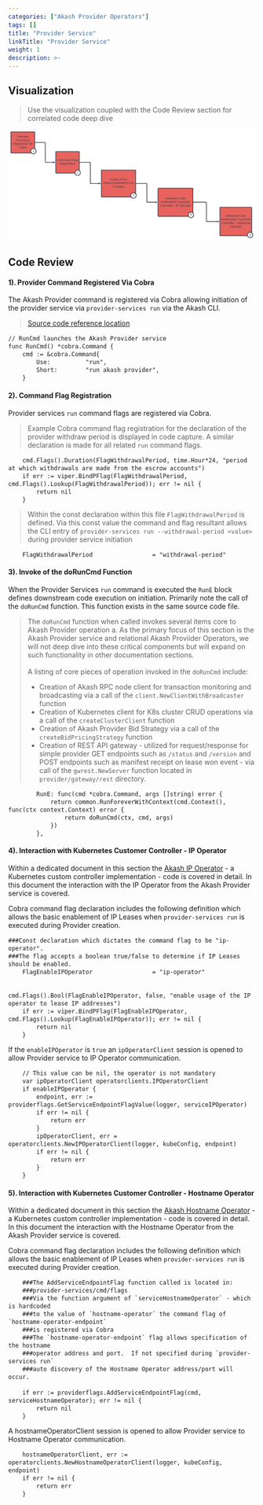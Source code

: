 ```yaml
---
categories: ["Akash Provider Operators"]
tags: []
title: "Provider Service"
linkTitle: "Provider Service"
weight: 1
description: >-
---
```


## Visualization

> Use the visualization coupled with the Code Review section for correlated code deep dive



![](../../../assets/akashProviderService.png)

## Code Review

#### 1). Provider Command Registered Via Cobra

The Akash Provider command is registered via Cobra allowing initiation of the provider service via `provider-services run` via the Akash CLI.

> [Source code reference location](https://github.com/akash-network/provider/blob/95458f90c22c3be343efa7402ba4ac72100e251c/cmd/provider-services/cmd/run.go)

```
// RunCmd launches the Akash Provider service
func RunCmd() *cobra.Command {
	cmd := &cobra.Command{
		Use:          "run",
		Short:        "run akash provider",
	}
```

#### 2). Command Flag Registration

Provider services `run` command flags are registered via Cobra.

> Example Cobra command flag registration for the declaration of the provider withdraw period is displayed in code capture.  A similar declaration is made for all related `run` command flags.

```
	cmd.Flags().Duration(FlagWithdrawalPeriod, time.Hour*24, "period at which withdrawals are made from the escrow accounts")
	if err := viper.BindPFlag(FlagWithdrawalPeriod, cmd.Flags().Lookup(FlagWithdrawalPeriod)); err != nil {
		return nil
	}
```

> Within the const declaration within this file `FlagWithdrawalPeriod` is defined.  Via this const value the command and flag resultant allows the CLI entry of `provider-services run --withdrawal-period <value>` during provider service initiation

```
	FlagWithdrawalPeriod                 = "withdrawal-period"
```

#### 3). Invoke of the doRunCmd Function

When the Provider Services `run` command is executed the `RunE` block defines downstream code execution on initiation.  Primarily note the call of the `doRunCmd` function.  This function exists in the same source code file.

> The `doRunCmd` function when called invokes several items core to Akash Provider operation a.  As the primary focus of this section is the Akash Provider service and relational Akash Proviider Operators, we will not deep dive into these critical components but will expand on such functionality in other documentation sections.\
> \
> A listing of core pieces of operation invoked in the `doRunCmd` include:
>
> * Creation of Akash RPC node client for transaction monitoring and broadcasting via a call of the `client.NewClientWithBroadcaster` function
> * Creation of Kubernetes client for K8s cluster CRUD operations via a call of the `createClusterClient` function
> * Creation of Akash Provider Bid Strategy via a call of the `createBidPricingStrategy` function
> * Creation of REST API gateway - utilized for request/response for simple provider GET endpoints such as `/status` and `/version` and POST endpoints such as manifest receipt on lease won event - via call of the `gwrest.NewServer` function located in `provider/gateway/rest` directory.

```
		RunE: func(cmd *cobra.Command, args []string) error {
			return common.RunForeverWithContext(cmd.Context(), func(ctx context.Context) error {
				return doRunCmd(ctx, cmd, args)
			})
		},
```

#### 4). Interaction with Kubernetes Customer Controller - IP Operator

Within a dedicated document in this section the [Akash IP Operator](/docs/eng-notes/akash-provider-operators/akash-operator-overview/ip-operator-for-ip-leases/) - a Kubernetes custom controller implementation - code is covered in detail.  In this document the interaction with the IP Operator from the Akash Provider service is covered.

Cobra command flag declaration includes the following definition which allows the basic enablement of IP Leases when `provider-services run` is executed during Provider creation.

```
###Const declaration which dictates the command flag to be "ip-operator".
###The flag accepts a boolean true/false to determine if IP Leases should be enabled.
	FlagEnableIPOperator                 = "ip-operator"


cmd.Flags().Bool(FlagEnableIPOperator, false, "enable usage of the IP operator to lease IP addresses")
	if err := viper.BindPFlag(FlagEnableIPOperator, cmd.Flags().Lookup(FlagEnableIPOperator)); err != nil {
		return nil
	}
```

If the `enableIPOperator` is `true` an `ipOperatorClient` session is opened to allow Provider service to IP Operator communication.

```
	// This value can be nil, the operator is not mandatory
	var ipOperatorClient operatorclients.IPOperatorClient
	if enableIPOperator {
		endpoint, err := providerflags.GetServiceEndpointFlagValue(logger, serviceIPOperator)
		if err != nil {
			return err
		}
		ipOperatorClient, err = operatorclients.NewIPOperatorClient(logger, kubeConfig, endpoint)
		if err != nil {
			return err
		}
	}
```

#### 5). Interaction with Kubernetes Customer Controller - Hostname Operator

Within a dedicated document in this section the [Akash Hostname Operator](/docs/eng-notes/akash-provider-operators/akash-operator-overview/hostname-operator-for-ingress-controller/hostname-operator-for-ingress-controller/) - a Kubernetes custom controller implementation - code is covered in detail.  In this document the interaction with the Hostname Operator from the Akash Provider service is covered.

Cobra command flag declaration includes the following definition which allows the basic enablement of IP Leases when `provider-services run` is executed during Provider creation.

```
	###The AddServiceEndpointFlag function called is located in:
	###provider-services/cmd/flags
	###Via the function argument of `serviceHostnameOperator` - which is hardcoded
	###to the value of `hostname-operator` the command flag of `hostname-operator-endpoint`
	###is registered via Cobra
	###The `hostname-operator-endpoint` flag allows specification of the hostname
	###operator address and port.  If not specified during `provider-services run`
	###auto discovery of the Hostname Operator address/port will occur.
	
	if err := providerflags.AddServiceEndpointFlag(cmd, serviceHostnameOperator); err != nil {
		return nil
	}
```

A hostnameOperatorClient session is opened to allow Provider service to Hostname Operator communication.

```
	hostnameOperatorClient, err := operatorclients.NewHostnameOperatorClient(logger, kubeConfig, endpoint)
	if err != nil {
		return err
	}
```
